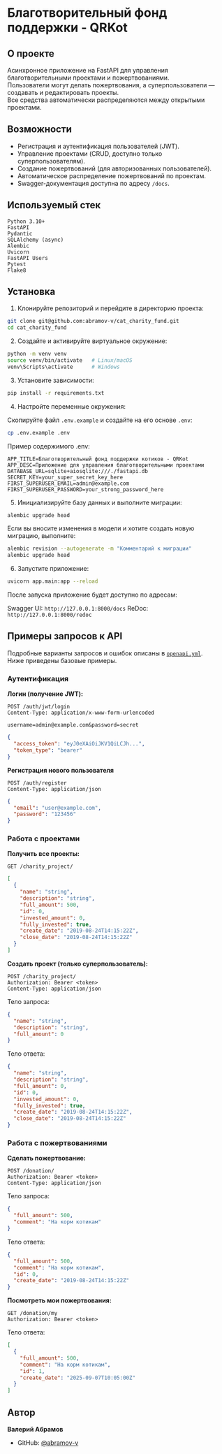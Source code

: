 # Благотворительный фонд поддержки - QRKot

## О проекте
Асинхронное приложение на FastAPI для управления благотворительными проектами и пожертвованиями.  
Пользователи могут делать пожертвования, а суперпользователи — создавать и редактировать проекты.  
Все средства автоматически распределяются между открытыми проектами.

## Возможности
- Регистрация и аутентификация пользователей (JWT).
- Управление проектами (CRUD, доступно только суперпользователям).
- Создание пожертвований (для авторизованных пользователей).
- Автоматическое распределение пожертвований по проектам.
- Swagger-документация доступна по адресу `/docs`.


## Используемый стек
```
Python 3.10+
FastAPI
Pydantic
SQLAlchemy (async)
Alembic
Uvicorn
FastAPI Users
Pytest
Flake8
```

## Установка

1. Клонируйте репозиторий и перейдите в директорию проекта:

```bash
git clone git@github.com:abramov-v/cat_charity_fund.git
cd cat_charity_fund
```

2. Создайте и активируйте виртуальное окружение:
   
```bash
python -m venv venv
source venv/bin/activate   # Linux/macOS
venv\Scripts\activate      # Windows
```

3. Установите зависимости:

```bash
pip install -r requirements.txt
```

4.  Настройте переменные окружения:

Скопируйте файл `.env.example` и создайте на его основе `.env`:

```bash
cp .env.example .env
```

Пример содержимого .env:

```env
APP_TITLE=Благотворительный фонд поддержки котиков - QRKot
APP_DESC=Приложение для управления благотворительными проектами
DATABASE_URL=sqlite+aiosqlite:///./fastapi.db
SECRET_KEY=your_super_secret_key_here
FIRST_SUPERUSER_EMAIL=admin@example.com
FIRST_SUPERUSER_PASSWORD=your_strong_password_here
```

5. Инициализируйте базу данных и выполните миграции:

```bash
alembic upgrade head
```

Если вы вносите изменения в модели и хотите создать новую миграцию, выполните:

```bash
alembic revision --autogenerate -m "Комментарий к миграции"
alembic upgrade head
```

6. Запустите приложение:

```bash
uvicorn app.main:app --reload
```

После запуска приложение будет доступно по адресам:

Swagger UI: `http://127.0.0.1:8000/docs`
ReDoc: `http://127.0.0.1:8000/redoc`


## Примеры запросов к API 
Подробные варианты запросов и ошибок описаны в [`openapi.yml`](./openapi.yml).  
Ниже приведены базовые примеры.


### Аутентификация

**Логин (получение JWT):**

```http
POST /auth/jwt/login
Content-Type: application/x-www-form-urlencoded
```

`username=admin@example.com&password=secret`

```json
{
  "access_token": "eyJ0eXAiOiJKV1QiLCJh...",
  "token_type": "bearer"
}
```

**Регистрация нового пользователя**

```http
POST /auth/register
Content-Type: application/json
```

```json
{
  "email": "user@example.com",
  "password": "123456"
}
```

### Работа с проектами


**Получить все проекты:**

```http
GET /charity_project/
```

```json
[
  {
    "name": "string",
    "description": "string",
    "full_amount": 500,
    "id": 0,
    "invested_amount": 0,
    "fully_invested": true,
    "create_date": "2019-08-24T14:15:22Z",
    "close_date": "2019-08-24T14:15:22Z"
  }
]
```

**Создать проект (только суперпользователь):**

```http
POST /charity_project/
Authorization: Bearer <token>
Content-Type: application/json
```

Тело запроса:

```json
{
  "name": "string",
  "description": "string",
  "full_amount": 0
}
```

Тело ответа:

```json
{
  "name": "string",
  "description": "string",
  "full_amount": 0,
  "id": 0,
  "invested_amount": 0,
  "fully_invested": true,
  "create_date": "2019-08-24T14:15:22Z",
  "close_date": "2019-08-24T14:15:22Z"
}
```

### Работа с пожертвованиями

**Сделать пожертвование:**

```http
POST /donation/
Authorization: Bearer <token>
Content-Type: application/json
```

Тело запроса:

```json
{
  "full_amount": 500,
  "comment": "На корм котикам"
}
```

Тело ответа:

```json
{
  "full_amount": 500,
  "comment": "На корм котикам",
  "id": 0,
  "create_date": "2019-08-24T14:15:22Z"
}
```

**Посмотреть мои пожертвования:**

```http
GET /donation/my
Authorization: Bearer <token>
```

Тело ответа:

```json
[
  {
    "full_amount": 500,
    "comment": "На корм котикам",
    "id": 1,
    "create_date": "2025-09-07T10:05:00Z"
  }
]
```

## Автор
**Валерий Абрамов**
- GitHub: [@abramov-v](https://github.com/abramov-v)
